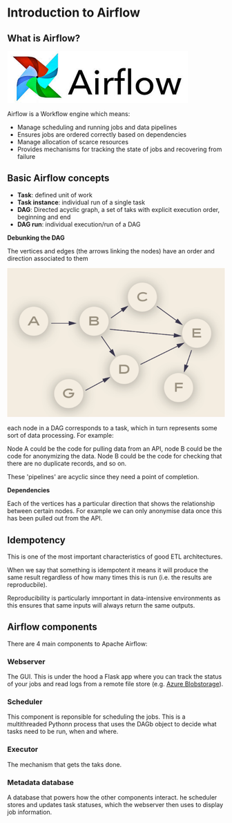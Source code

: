 # Introduction to Airflow

## What is Airflow?

![airflow logo](_static/airflow-logo.jpeg)

Airflow is a Workflow engine which means:

- Manage scheduling and running jobs and data pipelines
- Ensures jobs are ordered correctly based on dependencies
- Manage allocation of scarce resources
- Provides mechanisms for tracking the state of jobs and recovering from failure

## Basic Airflow concepts

- **Task**: defined unit of work
- **Task instance**: individual run of a single task
- **DAG**: Directed acyclic graph,
  a set of taks with explicit execution order, beginning and end
- **DAG run**: individual execution/run of a DAG

**Debunking the DAG**

The vertices and edges (the arrows linking the nodes) have an order and direction associated to them

![](_static/DAG.png)

each node in a DAG corresponds to a task, which in turn represents some sort of data processing. For example:

Node A could be the code for pulling data from an API, node B could be the code for anonymizing the data. Node B could be the code for checking that there are no duplicate records, and so on.

These 'pipelines' are acyclic since they need a point of completion.

**Dependencies**

Each of the vertices has a particular direction that shows the relationship between certain nodes. For example we can only anonymise data once this has been pulled out from the API.

## Idempotency

This is one of the most important characteristics of good ETL architectures.

When we say that something is idempotent it means it will produce the same result regardless of how many times this is run (i.e. the results are reproducbile).

Reproducibility is particularly imnportant in data-intensive environments as this ensures that same inputs will always return the same outputs.

## Airflow components

There are 4 main components to Apache Airflow:

### Webserver

The GUI. This is under the hood a Flask app where you can track the status of your jobs and read logs from a remote file store (e.g. [Azure Blobstorage](https://docs.microsoft.com/en-us/azure/storage/blobs/storage-blobs-overview/?wt.mc_id=PyCon-github-taallard)).

### Scheduler

This component is reponsible for scheduling the jobs. This is a multithreaded Pythonn process that uses the DAGb object to decide what tasks need to be run, when and where.

### Executor

The mechanism that gets the taks done.

### Metadata database

A database that powers how the other components interact. he scheduler stores and updates task statuses, which the webserver then uses to display job information.
